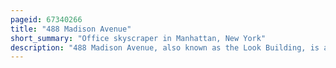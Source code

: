 ```yaml
---
pageid: 67340266
title: "488 Madison Avenue"
short_summary: "Office skyscraper in Manhattan, New York"
description: "488 Madison Avenue, also known as the Look Building, is a 25-story Office Building in the Midtown Manhattan Neighborhood of New York City. It is along Madison Avenue's western sidewalk between 51st and 52nd Streets, near St. Saint Patrick's cathedral. 488 Madison Avenue was designed by Emery Roth Sons in the international Style and was built and developed by uris Brothers. The Building was originally named for its primary Tenant the american Magazine Look."
---
```

